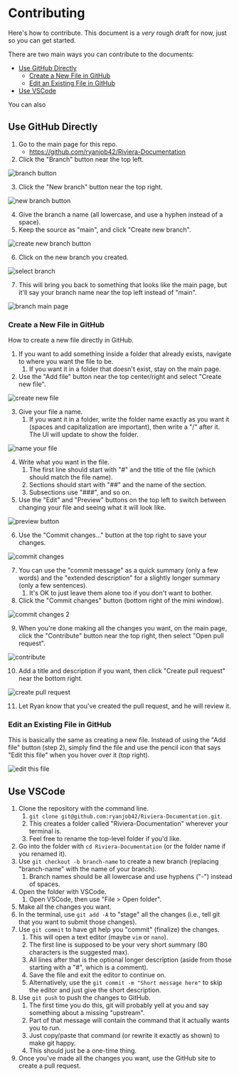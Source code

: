 # Contributing
Here's how to contribute.
This document is a *very* rough draft for now, just so you can get started.

There are two main ways you can contribute to the documents:
- [Use GitHub Directly](#use-github-directly)
  - [Create a New File in GitHub](#create-a-new-file-in-github)
  - [Edit an Existing File in GitHub](#edit-an-existing-file-in-github)
- [Use VSCode](#use-vscode)

You can also 

## Use GitHub Directly
1. Go to the main page for this repo.
   - https://github.com/ryanjob42/Riviera-Documentation
2. Click the "Branch" button near the top left.

![branch button](./images/branches-button.png)

3. Click the "New branch" button near the top right.

![new branch button](./images/new-branch-button.png)

4. Give the branch a name (all lowercase, and use a hyphen instead of a space).
5. Keep the source as "main", and click "Create new branch".

![create new branch button](./images/create-new-branch-button.png)

6. Click on the new branch you created.

![select branch](./images/select-branch.png)

7. This will bring you back to something that looks like the main page, but it'll say your branch name near the top left instead of "main".

![branch main page](./images/branch-main-page.png)


### Create a New File in GitHub
How to create a new file directly in GitHub.

1. If you want to add something inside a folder that already exists, navigate to where you want the file to be.
   1. If you want it in a folder that doesn't exist, stay on the main page.
2. Use the "Add file" button near the top center/right and select "Create new file".

![create new file](./images/create-new-file.png)

3. Give your file a name.
   1. If you want it in a folder, write the folder name exactly as you want it (spaces and capitalization are important), then write a "/" after it. The UI will update to show the folder.

![name your file](./images/name-your-file.png)

4. Write what you want in the file.
   1. The first line should start with "#" and the title of the file (which should match the file name).
   2. Sections should start with "##" and the name of the section.
   3. Subsections use "###", and so on.
5. Use the "Edit" and "Preview" buttons on the top left to switch between changing your file and seeing what it will look like.

![preview button](./images/preview-button.png)

6. Use the "Commit changes..." button at the top right to save your changes.

![commit changes](./images/commit-changes.png)

7. You can use the "commit message" as a quick summary (only a few words) and the "extended description" for a slightly longer summary (only a few sentences).
   1. It's OK to just leave them alone too if you don't want to bother.
8. Click the "Commit changes" button (bottom right of the mini window).

![commit changes 2](./images/commit-changes-2.png)

9. When you're done making all the changes you want, on the main page, click the "Contribute" button near the top right, then select "Open pull request".

![contribute](./images/contribute.png)

10. Add a title and description if you want, then click "Create pull request" near the bottom right.

![create pull request](./images/create-pull-request.png)

11. Let Ryan know that you've created the pull request, and he will review it.

### Edit an Existing File in GitHub
This is basically the same as creating a new file.
Instead of using the "Add file" button (step 2), simply find the file and use the pencil icon that says "Edit this file" when you hover over it (top right).

![edit this file](./images/edit-this-file.png)


## Use VSCode
1. Clone the repository with the command line.
   1. `git clone git@github.com:ryanjob42/Riviera-Documentation.git`.
   2. This creates a folder called "Riviera-Documentation" wherever your terminal is.
   3. Feel free to rename the top-level folder if you'd like.
2. Go into the folder with `cd Riviera-Documentation` (or the folder name if you renamed it).
3. Use `git checkout -b branch-name` to create a new branch (replacing "branch-name" with the name of your branch).
   1. Branch names should be all lowercase and use hyphens ("-") instead of spaces.
4. Open the folder with VSCode.
   1. Open VSCode, then use "File > Open folder".
5. Make all the changes you want.
6. In the terminal, use `git add -A` to "stage" all the changes (i.e., tell git that you want to submit those changes).
7. Use `git commit` to have git help you "commit" (finalize) the changes.
   1. This will open a text editor (maybe `vim` or `nano`).
   2. The first line is supposed to be your very short summary (80 characters is the suggested max).
   3. All lines after that is the optional longer description (aside from those starting with a "#", which is a comment).
   4. Save the file and exit the editor to continue on.
   5. Alternatively, use the `git commit -m "Short message here"` to skip the editor and just give the short description.
8. Use `git push` to push the changes to GitHub.
   1. The first time you do this, git will probably yell at you and say something about a missing "upstream".
   2. Part of that message will contain the command that it actually wants you to run.
   3. Just copy/paste that command (or rewrite it exactly as shown) to make git happy.
   4. This should just be a one-time thing.
9. Once you've made all the changes you want, use the GitHub site to create a pull request.
